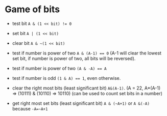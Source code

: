 # Game of bits

* test bit `A & (1 << bit) != 0`
* set bit `A | (1 << bit)`
* clear bit `A & ~(1 << bit)`

* test if number is power of two `A & (A-1) == 0` (A-1 will clear the lowest set bit, if number is power of two, all bits will be reversed).
* test if number is power of two `(A & -A) == A`
* test if number is odd `(1 & A) == 1`, even otherwise.
* clear the right most bits (least significant bit) `A&(A-1)`. (A = 22, A*(A-1) => (10111) & (10110) => 10110) (can be used to count set bits in a number)
* get right most set bits (least significant bit) `A & (~A+1)` or `A &(-A)` because `-A=~A+1`
